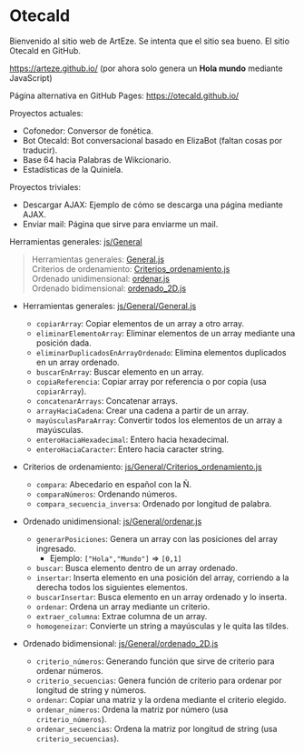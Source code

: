 ﻿# Otecald

Bienvenido al sitio web de ArtEze. Se intenta que el sitio sea bueno. El sitio Otecald en GitHub.

https://arteze.github.io/ (por ahora solo genera un __Hola mundo__ mediante JavaScript)

Página alternativa en GitHub Pages: https://otecald.github.io/

Proyectos actuales:

* Cofonedor: Conversor de fonética.
* Bot Otecald: Bot conversacional basado en ElizaBot (faltan cosas por traducir).
* Base 64 hacia Palabras de Wikcionario.
* Estadísticas de la Quiniela.

Proyectos triviales:

* Descargar AJAX: Ejemplo de cómo se descarga una página mediante AJAX.
* Enviar mail: Página que sirve para enviarme un mail.

Herramientas generales: [js/General][General]

> Herramientas generales: [General.js][General.js]  
Criterios de ordenamiento: [Criterios_ordenamiento.js][Criterios]  
Ordenado unidimensional: [ordenar.js][Ordenar 1D]  
Ordenado bidimensional: [ordenado_2D.js][Ordenar 2D]

* Herramientas generales: [js/General/General.js][General.js]
  * `copiarArray`: Copiar elementos de un array a otro array.
  * `eliminarElementoArray`: Eliminar elementos de un array mediante una posición dada.
  * `eliminarDuplicadosEnArrayOrdenado`: Elimina elementos duplicados en un array ordenado.
  * `buscarEnArray`: Buscar elemento en un array.
  * `copiaReferencia`: Copiar array por referencia o por copia (usa `copiarArray`).
  * `concatenarArrays`: Concatenar arrays.
  * `arrayHaciaCadena`: Crear una cadena a partir de un array.
  * `mayúsculasParaArray`: Convertir todos los elementos de un array a mayúsculas.
  * `enteroHaciaHexadecimal`: Entero hacia hexadecimal.
  * `enteroHaciaCaracter`: Entero hacia caracter string.

* Criterios de ordenamiento: [js/General/Criterios_ordenamiento.js][Criterios]
  * `compara`: Abecedario en español con la Ñ.
  * `comparaNúmeros`: Ordenando números.
  * `compara_secuencia_inversa`: Ordenado por longitud de palabra.

* Ordenado unidimensional: [js/General/ordenar.js][Ordenar 1D]

  * `generarPosiciones`: Genera un array con las posiciones del array ingresado.
    * Ejemplo: `["Hola","Mundo"]` => `[0,1]`
  * `buscar`: Busca elemento dentro de un array ordenado.
  * `insertar`: Inserta elemento en una posición del array, corriendo a la derecha todos los siguientes elementos.
  * `buscarInsertar`: Busca elemento en un array ordenado y lo inserta.
  * `ordenar`: Ordena un array mediante un criterio.
  * `extraer_columna`: Extrae columna de un array.
  * `homogeneizar`: Convierte un string a mayúsculas y le quita las tildes.

* Ordenado bidimensional: [js/General/ordenado_2D.js][Ordenar 2D]
  * `criterio_números`: Generando función que sirve de criterio para ordenar números.
  * `criterio_secuencias`: Genera función de criterio para ordenar por longitud de string y números.
  * `ordenar`: Copiar una matriz y la ordena mediante el criterio elegido.
  * `ordenar_números`: Ordena la matriz por número (usa `criterio_números`).
  * `ordenar_secuencias`: Ordena la matriz por longitud de string (usa `criterio_secuencias`).

[General.js]: https://github.com/ArtEze/arteze.github.io/blob/master/js/General/General.js
[Criterios]: https://github.com/ArtEze/arteze.github.io/blob/master/js/General/Criterios_ordenamiento.js
[Ordenar 1D]: https://github.com/ArtEze/arteze.github.io/blob/master/js/General/ordenar.js
[Ordenar 2D]: https://github.com/ArtEze/arteze.github.io/blob/master/js/General/ordenado_2D.js

[General]: https://github.com/ArtEze/arteze.github.io/tree/master/js/General
